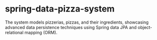 # spring-data-pizza-system
The system models pizzerias, pizzas, and their ingredients, showcasing advanced data persistence techniques using Spring data JPA and object-relational mapping (ORM).
